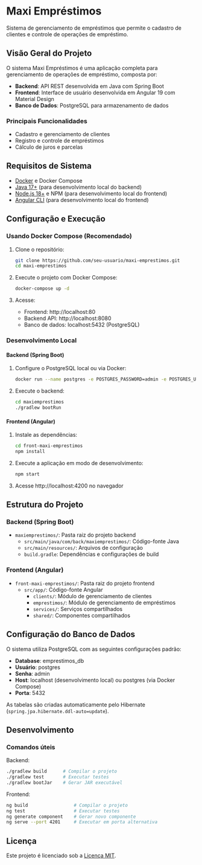 # Maxi Empréstimos

Sistema de gerenciamento de empréstimos que permite o cadastro de clientes e controle de operações de empréstimo.

## Visão Geral do Projeto

O sistema Maxi Empréstimos é uma aplicação completa para gerenciamento de operações de empréstimo, composta por:

- **Backend**: API REST desenvolvida em Java com Spring Boot
- **Frontend**: Interface de usuário desenvolvida em Angular 19 com Material Design
- **Banco de Dados**: PostgreSQL para armazenamento de dados

### Principais Funcionalidades

- Cadastro e gerenciamento de clientes
- Registro e controle de empréstimos
- Cálculo de juros e parcelas

## Requisitos de Sistema

- [Docker](https://www.docker.com/get-started) e Docker Compose
- [Java 17+](https://adoptium.net/) (para desenvolvimento local do backend)
- [Node.js 18+](https://nodejs.org/) e NPM (para desenvolvimento local do frontend)
- [Angular CLI](https://angular.io/cli) (para desenvolvimento local do frontend)

## Configuração e Execução

### Usando Docker Compose (Recomendado)

1. Clone o repositório:

   ```bash
   git clone https://github.com/seu-usuario/maxi-emprestimos.git
   cd maxi-emprestimos
   ```

2. Execute o projeto com Docker Compose:

   ```bash
   docker-compose up -d
   ```

3. Acesse:
   - Frontend: http://localhost:80
   - Backend API: http://localhost:8080
   - Banco de dados: localhost:5432 (PostgreSQL)

### Desenvolvimento Local

#### Backend (Spring Boot)

1. Configure o PostgreSQL local ou via Docker:

   ```bash
   docker run --name postgres -e POSTGRES_PASSWORD=admin -e POSTGRES_USER=postgres -e POSTGRES_DB=emprestimos_db -p 5432:5432 -d postgres:latest
   ```

2. Execute o backend:
   ```bash
   cd maxiemprestimos
   ./gradlew bootRun
   ```

#### Frontend (Angular)

1. Instale as dependências:

   ```bash
   cd front-maxi-emprestimos
   npm install
   ```

2. Execute a aplicação em modo de desenvolvimento:

   ```bash
   npm start
   ```

3. Acesse http://localhost:4200 no navegador

## Estrutura do Projeto

### Backend (Spring Boot)

- `maxiemprestimos/`: Pasta raiz do projeto backend
  - `src/main/java/com/back/maxiemprestimos/`: Código-fonte Java
  - `src/main/resources/`: Arquivos de configuração
  - `build.gradle`: Dependências e configurações de build

### Frontend (Angular)

- `front-maxi-emprestimos/`: Pasta raiz do projeto frontend
  - `src/app/`: Código-fonte Angular
    - `clients/`: Módulo de gerenciamento de clientes
    - `emprestimos/`: Módulo de gerenciamento de empréstimos
    - `services/`: Serviços compartilhados
    - `shared/`: Componentes compartilhados

## Configuração do Banco de Dados

O sistema utiliza PostgreSQL com as seguintes configurações padrão:

- **Database**: emprestimos_db
- **Usuário**: postgres
- **Senha**: admin
- **Host**: localhost (desenvolvimento local) ou postgres (via Docker Compose)
- **Porta**: 5432

As tabelas são criadas automaticamente pelo Hibernate (`spring.jpa.hibernate.ddl-auto=update`).

## Desenvolvimento

### Comandos úteis

Backend:

```bash
./gradlew build      # Compilar o projeto
./gradlew test       # Executar testes
./gradlew bootJar    # Gerar JAR executável
```

Frontend:

```bash
ng build                 # Compilar o projeto
ng test                  # Executar testes
ng generate component    # Gerar novo componente
ng serve --port 4201     # Executar em porta alternativa
```

## Licença

Este projeto é licenciado sob a [Licença MIT](LICENSE).
